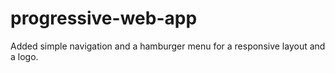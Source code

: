 # progressive-web-app
Added simple navigation and a hamburger menu for a responsive layout and a logo.

